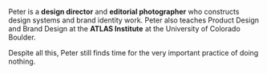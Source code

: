Peter is a **design director** and **editorial photographer** who constructs design systems and brand identity work. Peter also teaches Product Design and Brand Design at the **ATLAS Institute** at the University of Colorado Boulder.

Despite all this, Peter still finds time for the very important practice of doing nothing.
